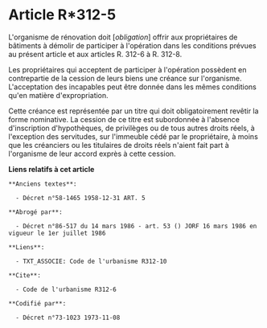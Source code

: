 # Article R*312-5

L'organisme de rénovation doit [*obligation*] offrir aux propriétaires de bâtiments à démolir de participer à l'opération
dans les conditions prévues au présent article et aux articles R. 312-6 à R. 312-8.

Les propriétaires qui acceptent de participer à l'opération possèdent en contrepartie de la cession de leurs biens une
créance sur l'organisme. L'acceptation des incapables peut être donnée dans les mêmes conditions qu'en matière
d'expropriation.

Cette créance est représentée par un titre qui doit obligatoirement revêtir la forme nominative. La cession de ce titre est
subordonnée à l'absence d'inscription d'hypothèques, de privilèges ou de tous autres droits réels, à l'exception des
servitudes, sur l'immeuble cédé par le propriétaire, à moins que les créanciers ou les titulaires de droits réels n'aient
fait part à l'organisme de leur accord exprès à cette cession.

**Liens relatifs à cet article**

	**Anciens textes**:

	  - Décret n°58-1465 1958-12-31 ART. 5

	**Abrogé par**:

	  - Décret n°86-517 du 14 mars 1986 - art. 53 () JORF 16 mars 1986 en vigueur le 1er juillet 1986

	**Liens**:

	  - TXT_ASSOCIE: Code de l'urbanisme R312-10

	**Cite**:

	  - Code de l'urbanisme R312-6

	**Codifié par**:

	  - Décret n°73-1023 1973-11-08
